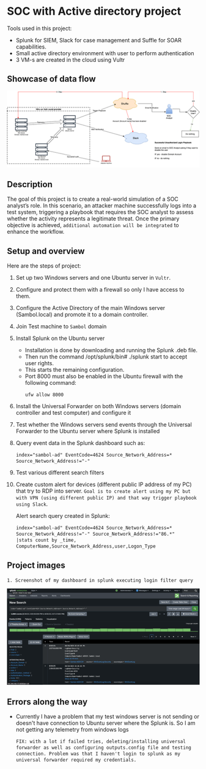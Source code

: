 # SOC with Active directory project

Tools used in this project:
* Splunk for SIEM, Slack for case management and Suffle for SOAR capabilities. 
* Small active directory environment with user to perform authentication
* 3 VM-s are created in the cloud using Vultr


## Showcase of data flow

![SOC-Automation_project_dataflow](https://github.com/SivanS-iT/SOC_projects/blob/main/Images/01-SOC-AD/01-SOC_AD_Dataflow.png?raw=true)


## Description

The goal of this project is to create a real-world simulation of a SOC analyst’s role. In this scenario, an attacker machine successfully logs into a test system, triggering a playbook that requires the SOC analyst to assess whether the activity represents a legitimate threat. 
Once the primary objective is achieved, `additional automation will be integrated` to enhance the workflow.


## Setup and overview

Here are the steps of project:
1. Set up two Windows servers and one Ubuntu server in `Vultr`.
2. Configure and protect them with a firewall so only I have access to them.
3. Configure the Active Directory of the main Windows server (Sambol.local) and promote it to a domain controller.
4. Join Test machine to `Sambol` domain
5. Install Splunk on the Ubuntu server
    * Installation is done by downloading and running the Splunk .deb file.
    * Then run the command /opt/splunk/bin# ./splunk start to accept user rights.
    * This starts the remaining configuration.
    * Port 8000 must also be enabled in the Ubuntu firewall with the following command:
        ```
        ufw allow 8000
        ```
6. Install the Universal Forwarder on both Windows servers (domain controller and test computer) and configure it
7. Test whether the Windows servers send events through the Universal Forwarder to the Ubuntu server where Splunk is installed
8. Query event data in the Splunk dashboard such as:
    ```
    index="sambol-ad" EventCode=4624 Source_Network_Address=* Source_Network_Address!="-"
    ```
9. Test various different search filters
10. Create custom alert for devices (different public IP address of my PC) that try to RDP into server. `Goal is to create alert using my PC but with VPN (using different public IP) and that way trigger playbook using Slack`.

    Alert search query created in Splunk:
    ```
    index="sambol-ad" EventCode=4624 Source_Network_Address=* Source_Network_Address!="-" Source_Network_Address!="86.*"
    |stats count by _time, ComputerName,Source_Network_Address,user,Logon_Type
    ```



## Project images

`1. Screenshot of my dashboard in splunk executing login filter query`

![SOC-Automation_project_Query](https://github.com/SivanS-iT/SOC_projects/blob/main/Images/01-SOC-AD/01-AD-SplunkQuery.png?raw=true)


## Errors along the way

* Currently I have a problem that my test windows server is not sending or doesn't have connection to Ubuntu server where the Splunk is. So I am not getting any telemetry from windows logs
    ```
    FIX: with a lot if failed tries, deleting/installing universal forwarder as well as configuring outputs.config file and testing connection. Problem was that I haven't login to splunk as my universal forwarder required my credentials.
    ```
